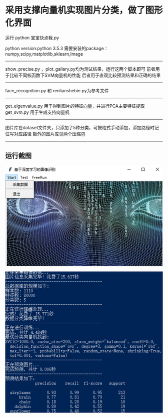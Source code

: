 # 采用支撑向量机实现图片分类，做了图形化界面

运行 python 宝宝快点我.py 

python version:python 3.5.3
需要安装的package：
numpy,scipy,matplotlib,sklearn,Image

------------------------------------------------

show_precise.py ，plot_gallary.py均为测试结果，运行这两个脚本即可
前者用于比较不同核函数下SVM向量机的性能
后者用于直观比较预测结果和正确的结果

------------------------------------------------

face_recognition.py 和 renlianshebie.py为参考文件

-----------------------------------------------

get_eigenvalue.py 用于得到图片的特征向量，并进行PCA主要特征提取
get_svm.py 用于生成支持向量机

-----------------------------------------------

图片库在dataset文件夹，只添加了5种分类，可按格式手动添加，添加路径时记住写对应路径
额外的图片库见两个压缩包

-------------------------------------------

## 运行截图

![](https://github.com/jumormt/PhotoClassifySVM/blob/master/Snipaste_2018-12-03_21-02-35.png)

![](https://github.com/jumormt/PhotoClassifySVM/blob/master/Snipaste_2018-12-03_21-06-50.png)

